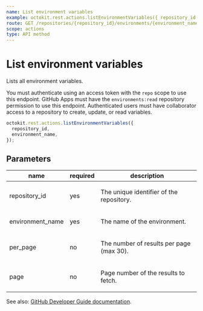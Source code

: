 ```yaml
---
name: List environment variables
example: octokit.rest.actions.listEnvironmentVariables({ repository_id, environment_name })
route: GET /repositories/{repository_id}/environments/{environment_name}/variables
scope: actions
type: API method
---
```


# List environment variables

Lists all environment variables.

You must authenticate using an access token with the `repo` scope to use this endpoint.
GitHub Apps must have the `environments:read` repository permission to use this endpoint.
Authenticated users must have collaborator access to a repository to create, update, or read variables.

```js
octokit.rest.actions.listEnvironmentVariables({
  repository_id,
  environment_name,
});
```

## Parameters

<table>
  <thead>
    <tr>
      <th>name</th>
      <th>required</th>
      <th>description</th>
    </tr>
  </thead>
  <tbody>
    <tr><td>repository_id</td><td>yes</td><td>

The unique identifier of the repository.

</td></tr>
<tr><td>environment_name</td><td>yes</td><td>

The name of the environment.

</td></tr>
<tr><td>per_page</td><td>no</td><td>

The number of results per page (max 30).

</td></tr>
<tr><td>page</td><td>no</td><td>

Page number of the results to fetch.

</td></tr>
  </tbody>
</table>

See also: [GitHub Developer Guide documentation](https://docs.github.com/rest/actions/variables#list-environment-variables).
